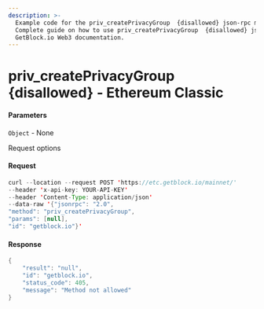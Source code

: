 ```yaml
---
description: >-
  Example code for the priv_createPrivacyGroup  {disallowed} json-rpc method.
  Сomplete guide on how to use priv_createPrivacyGroup  {disallowed} json-rpc in
  GetBlock.io Web3 documentation.
---
```


# priv\_createPrivacyGroup {disallowed} - Ethereum Classic

#### Parameters

`Object` - None

Request options

#### Request

```java
curl --location --request POST 'https://etc.getblock.io/mainnet/' 
--header 'x-api-key: YOUR-API-KEY' 
--header 'Content-Type: application/json' 
--data-raw '{"jsonrpc": "2.0",
"method": "priv_createPrivacyGroup",
"params": [null],
"id": "getblock.io"}'
```

#### Response

```java
{
    "result": "null",
    "id": "getblock.io",
    "status_code": 405,
    "message": "Method not allowed"
}
```
